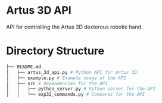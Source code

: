 # Artus 3D API

API for controlling the Artus 3D dexterous robotic hand.

# Directory Structure
```bash
├── README.md
│   ├── artus_3d_api.py # Python API for Artus 3D
│   ├── example.py # Example usage of the API
│   ├── src # Dependencies for the API
│   │   ├── python_server.py # Python server for the API
│   │   └── exp32_commands.py # Commands for the API
```
